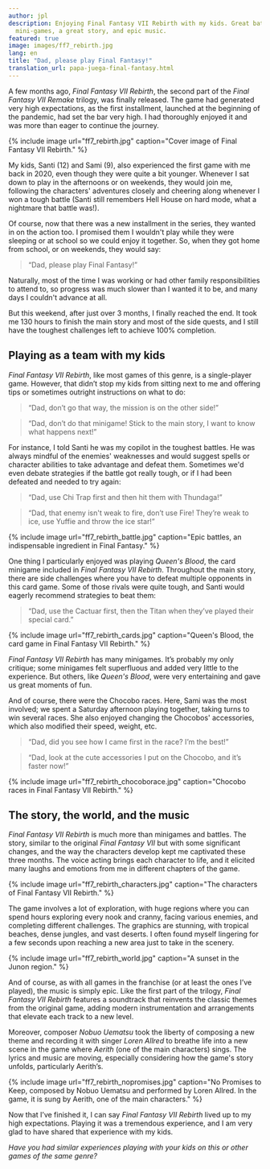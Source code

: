 ```yaml
---
author: jpl
description: Enjoying Final Fantasy VII Rebirth with my kids. Great battles, entertaining
  mini-games, a great story, and epic music.
featured: true
image: images/ff7_rebirth.jpg
lang: en
title: "Dad, please play Final Fantasy!"
translation_url: papa-juega-final-fantasy.html
---
```


A few months ago, *Final Fantasy VII Rebirth*, the second part of the *Final Fantasy VII Remake* trilogy, was finally released. The game had generated very high expectations, as the first installment, launched at the beginning of the pandemic, had set the bar very high. I had thoroughly enjoyed it and was more than eager to continue the journey.

{% include image url="ff7_rebirth.jpg" caption="Cover image of Final Fantasy VII Rebirth." %}

My kids, Santi (12) and Sami (9), also experienced the first game with me back in 2020, even though they were quite a bit younger. Whenever I sat down to play in the afternoons or on weekends, they would join me, following the characters' adventures closely and cheering along whenever I won a tough battle (Santi still remembers Hell House on hard mode, what a nightmare that battle was!).

Of course, now that there was a new installment in the series, they wanted in on the action too. I promised them I wouldn't play while they were sleeping or at school so we could enjoy it together. So, when they got home from school, or on weekends, they would say:

> “Dad, please play Final Fantasy!”

Naturally, most of the time I was working or had other family responsibilities to attend to, so progress was much slower than I wanted it to be, and many days I couldn't advance at all.

But this weekend, after just over 3 months, I finally reached the end. It took me 130 hours to finish the main story and most of the side quests, and I still have the toughest challenges left to achieve 100% completion.

## Playing as a team with my kids

*Final Fantasy VII Rebirth*, like most games of this genre, is a single-player game. However, that didn’t stop my kids from sitting next to me and offering tips or sometimes outright instructions on what to do:

> “Dad, don’t go that way, the mission is on the other side!”

> “Dad, don’t do that minigame! Stick to the main story, I want to know what happens next!”

For instance, I told Santi he was my copilot in the toughest battles. He was always mindful of the enemies' weaknesses and would suggest spells or character abilities to take advantage and defeat them. Sometimes we'd even debate strategies if the battle got really tough, or if I had been defeated and needed to try again:

> “Dad, use Chi Trap first and then hit them with Thundaga!”

> “Dad, that enemy isn't weak to fire, don’t use Fire! They’re weak to ice, use Yuffie and throw the ice star!”

{% include image url="ff7_rebirth_battle.jpg" caption="Epic battles, an indispensable ingredient in Final Fantasy." %}

One thing I particularly enjoyed was playing *Queen's Blood*, the card minigame included in *Final Fantasy VII Rebirth*. Throughout the main story, there are side challenges where you have to defeat multiple opponents in this card game. Some of those rivals were quite tough, and Santi would eagerly recommend strategies to beat them:

> “Dad, use the Cactuar first, then the Titan when they’ve played their special card.”

{% include image url="ff7_rebirth_cards.jpg" caption="Queen's Blood, the card game in Final Fantasy VII Rebirth." %}

*Final Fantasy VII Rebirth* has many minigames. It’s probably my only critique; some minigames felt superfluous and added very little to the experience. But others, like *Queen's Blood*, were very entertaining and gave us great moments of fun.

And of course, there were the Chocobo races. Here, Sami was the most involved; we spent a Saturday afternoon playing together, taking turns to win several races. She also enjoyed changing the Chocobos' accessories, which also modified their speed, weight, etc.

> “Dad, did you see how I came first in the race? I’m the best!”

> “Dad, look at the cute accessories I put on the Chocobo, and it’s faster now!”

{% include image url="ff7_rebirth_chocoborace.jpg" caption="Chocobo races in Final Fantasy VII Rebirth." %}

## The story, the world, and the music

*Final Fantasy VII Rebirth* is much more than minigames and battles. The story, similar to the original *Final Fantasy VII* but with some significant changes, and the way the characters develop kept me captivated these three months. The voice acting brings each character to life, and it elicited many laughs and emotions from me in different chapters of the game.

{% include image url="ff7_rebirth_characters.jpg" caption="The characters of Final Fantasy VII Rebirth." %}

The game involves a lot of exploration, with huge regions where you can spend hours exploring every nook and cranny, facing various enemies, and completing different challenges. The graphics are stunning, with tropical beaches, dense jungles, and vast deserts. I often found myself lingering for a few seconds upon reaching a new area just to take in the scenery.

{% include image url="ff7_rebirth_world.jpg" caption="A sunset in the Junon region." %}

And of course, as with all games in the franchise (or at least the ones I’ve played), the music is simply epic. Like the first part of the trilogy, *Final Fantasy VII Rebirth* features a soundtrack that reinvents the classic themes from the original game, adding modern instrumentation and arrangements that elevate each track to a new level.

Moreover, composer *Nobuo Uematsu* took the liberty of composing a new theme and recording it with singer *Loren Allred* to breathe life into a new scene in the game where *Aerith* (one of the main characters) sings. The lyrics and music are moving, especially considering how the game's story unfolds, particularly Aerith’s.

{% include image url="ff7_rebirth_nopromises.jpg" caption="No Promises to Keep, composed by Nobuo Uematsu and performed by Loren Allred. In the game, it is sung by Aerith, one of the main characters." %}

Now that I’ve finished it, I can say *Final Fantasy VII Rebirth* lived up to my high expectations. Playing it was a tremendous experience, and I am very glad to have shared that experience with my kids.

*Have you had similar experiences playing with your kids on this or other games of the same genre?*